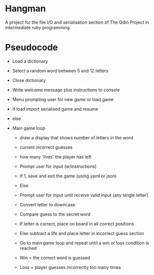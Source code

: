 # Hangman
A project for the file I/O and serialisation section of The Odin Project in intermediate ruby programming.


# Pseudocode 

* Load a dictionary 
* Select a random word between 5 and 12 letters
* Close dictionary

* Write welcome message plus instructions to console
* Menu prompting user for new game or load game
* if load import serialised game and resume
* else
* Main game loop
  * draw a display that shows number of letters in the word
  * current incorrect guesses
  * how many 'lives' the player has left
  
  * Prompt user for input (w/instructions)
  * If 1, save and exit the game (using yaml or json)
  * Else
  * Prompt user for input until receive valid input (any single letter)
  * Convert letter to downcase
  * Compare guess to the secret word
  * If letter is correct, place on board in all correct positions
  * Else subtract a life and place letter in incorrect guess section
  * Go to main game loop and repeat until a win or loss condition is reached 
  * Win = the correct word is guessed
  * Loss = player guesses incorrectly too many times
